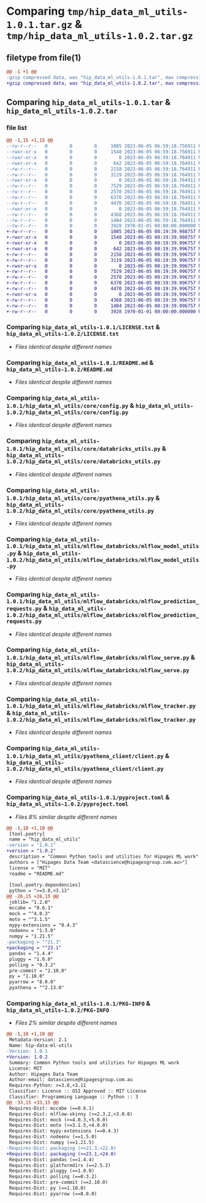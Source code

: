 # Comparing `tmp/hip_data_ml_utils-1.0.1.tar.gz` & `tmp/hip_data_ml_utils-1.0.2.tar.gz`

## filetype from file(1)

```diff
@@ -1 +1 @@
-gzip compressed data, was "hip_data_ml_utils-1.0.1.tar", max compression
+gzip compressed data, was "hip_data_ml_utils-1.0.2.tar", max compression
```

## Comparing `hip_data_ml_utils-1.0.1.tar` & `hip_data_ml_utils-1.0.2.tar`

### file list

```diff
@@ -1,15 +1,15 @@
--rw-r--r--   0        0        0     1085 2023-06-05 06:59:18.756911 hip_data_ml_utils-1.0.1/LICENSE.txt
--rwxr-xr-x   0        0        0     1548 2023-06-05 06:59:18.756911 hip_data_ml_utils-1.0.1/README.md
--rwxr-xr-x   0        0        0        0 2023-06-05 06:59:18.764911 hip_data_ml_utils-1.0.1/hip_data_ml_utils/core/__init__.py
--rwxr-xr-x   0        0        0      642 2023-06-05 06:59:18.764911 hip_data_ml_utils-1.0.1/hip_data_ml_utils/core/config.py
--rw-r--r--   0        0        0     2158 2023-06-05 06:59:18.764911 hip_data_ml_utils-1.0.1/hip_data_ml_utils/core/databricks_utils.py
--rw-r--r--   0        0        0     3119 2023-06-05 06:59:18.764911 hip_data_ml_utils-1.0.1/hip_data_ml_utils/core/pyathena_utils.py
--rwxr-xr-x   0        0        0        0 2023-06-05 06:59:18.764911 hip_data_ml_utils-1.0.1/hip_data_ml_utils/mlflow_databricks/__init__.py
--rw-r--r--   0        0        0     7529 2023-06-05 06:59:18.764911 hip_data_ml_utils-1.0.1/hip_data_ml_utils/mlflow_databricks/mlflow_model_utils.py
--rw-r--r--   0        0        0     2578 2023-06-05 06:59:18.764911 hip_data_ml_utils-1.0.1/hip_data_ml_utils/mlflow_databricks/mlflow_prediction_requests.py
--rw-r--r--   0        0        0     6370 2023-06-05 06:59:18.764911 hip_data_ml_utils-1.0.1/hip_data_ml_utils/mlflow_databricks/mlflow_serve.py
--rw-r--r--   0        0        0     4470 2023-06-05 06:59:18.764911 hip_data_ml_utils-1.0.1/hip_data_ml_utils/mlflow_databricks/mlflow_tracker.py
--rwxr-xr-x   0        0        0        0 2023-06-05 06:59:18.764911 hip_data_ml_utils-1.0.1/hip_data_ml_utils/pyathena_client/__init__.py
--rw-r--r--   0        0        0     4368 2023-06-05 06:59:18.764911 hip_data_ml_utils-1.0.1/hip_data_ml_utils/pyathena_client/client.py
--rw-r--r--   0        0        0     1404 2023-06-05 06:59:18.764911 hip_data_ml_utils-1.0.1/pyproject.toml
--rw-r--r--   0        0        0     3928 1970-01-01 00:00:00.000000 hip_data_ml_utils-1.0.1/PKG-INFO
+-rw-r--r--   0        0        0     1085 2023-06-05 08:19:39.988757 hip_data_ml_utils-1.0.2/LICENSE.txt
+-rwxr-xr-x   0        0        0     1548 2023-06-05 08:19:39.988757 hip_data_ml_utils-1.0.2/README.md
+-rwxr-xr-x   0        0        0        0 2023-06-05 08:19:39.996757 hip_data_ml_utils-1.0.2/hip_data_ml_utils/core/__init__.py
+-rwxr-xr-x   0        0        0      642 2023-06-05 08:19:39.996757 hip_data_ml_utils-1.0.2/hip_data_ml_utils/core/config.py
+-rw-r--r--   0        0        0     2158 2023-06-05 08:19:39.996757 hip_data_ml_utils-1.0.2/hip_data_ml_utils/core/databricks_utils.py
+-rw-r--r--   0        0        0     3119 2023-06-05 08:19:39.996757 hip_data_ml_utils-1.0.2/hip_data_ml_utils/core/pyathena_utils.py
+-rwxr-xr-x   0        0        0        0 2023-06-05 08:19:39.996757 hip_data_ml_utils-1.0.2/hip_data_ml_utils/mlflow_databricks/__init__.py
+-rw-r--r--   0        0        0     7529 2023-06-05 08:19:39.996757 hip_data_ml_utils-1.0.2/hip_data_ml_utils/mlflow_databricks/mlflow_model_utils.py
+-rw-r--r--   0        0        0     2578 2023-06-05 08:19:39.996757 hip_data_ml_utils-1.0.2/hip_data_ml_utils/mlflow_databricks/mlflow_prediction_requests.py
+-rw-r--r--   0        0        0     6370 2023-06-05 08:19:39.996757 hip_data_ml_utils-1.0.2/hip_data_ml_utils/mlflow_databricks/mlflow_serve.py
+-rw-r--r--   0        0        0     4470 2023-06-05 08:19:39.996757 hip_data_ml_utils-1.0.2/hip_data_ml_utils/mlflow_databricks/mlflow_tracker.py
+-rwxr-xr-x   0        0        0        0 2023-06-05 08:19:39.996757 hip_data_ml_utils-1.0.2/hip_data_ml_utils/pyathena_client/__init__.py
+-rw-r--r--   0        0        0     4368 2023-06-05 08:19:39.996757 hip_data_ml_utils-1.0.2/hip_data_ml_utils/pyathena_client/client.py
+-rw-r--r--   0        0        0     1404 2023-06-05 08:19:39.996757 hip_data_ml_utils-1.0.2/pyproject.toml
+-rw-r--r--   0        0        0     3928 1970-01-01 00:00:00.000000 hip_data_ml_utils-1.0.2/PKG-INFO
```

### Comparing `hip_data_ml_utils-1.0.1/LICENSE.txt` & `hip_data_ml_utils-1.0.2/LICENSE.txt`

 * *Files identical despite different names*

### Comparing `hip_data_ml_utils-1.0.1/README.md` & `hip_data_ml_utils-1.0.2/README.md`

 * *Files identical despite different names*

### Comparing `hip_data_ml_utils-1.0.1/hip_data_ml_utils/core/config.py` & `hip_data_ml_utils-1.0.2/hip_data_ml_utils/core/config.py`

 * *Files identical despite different names*

### Comparing `hip_data_ml_utils-1.0.1/hip_data_ml_utils/core/databricks_utils.py` & `hip_data_ml_utils-1.0.2/hip_data_ml_utils/core/databricks_utils.py`

 * *Files identical despite different names*

### Comparing `hip_data_ml_utils-1.0.1/hip_data_ml_utils/core/pyathena_utils.py` & `hip_data_ml_utils-1.0.2/hip_data_ml_utils/core/pyathena_utils.py`

 * *Files identical despite different names*

### Comparing `hip_data_ml_utils-1.0.1/hip_data_ml_utils/mlflow_databricks/mlflow_model_utils.py` & `hip_data_ml_utils-1.0.2/hip_data_ml_utils/mlflow_databricks/mlflow_model_utils.py`

 * *Files identical despite different names*

### Comparing `hip_data_ml_utils-1.0.1/hip_data_ml_utils/mlflow_databricks/mlflow_prediction_requests.py` & `hip_data_ml_utils-1.0.2/hip_data_ml_utils/mlflow_databricks/mlflow_prediction_requests.py`

 * *Files identical despite different names*

### Comparing `hip_data_ml_utils-1.0.1/hip_data_ml_utils/mlflow_databricks/mlflow_serve.py` & `hip_data_ml_utils-1.0.2/hip_data_ml_utils/mlflow_databricks/mlflow_serve.py`

 * *Files identical despite different names*

### Comparing `hip_data_ml_utils-1.0.1/hip_data_ml_utils/mlflow_databricks/mlflow_tracker.py` & `hip_data_ml_utils-1.0.2/hip_data_ml_utils/mlflow_databricks/mlflow_tracker.py`

 * *Files identical despite different names*

### Comparing `hip_data_ml_utils-1.0.1/hip_data_ml_utils/pyathena_client/client.py` & `hip_data_ml_utils-1.0.2/hip_data_ml_utils/pyathena_client/client.py`

 * *Files identical despite different names*

### Comparing `hip_data_ml_utils-1.0.1/pyproject.toml` & `hip_data_ml_utils-1.0.2/pyproject.toml`

 * *Files 8% similar despite different names*

```diff
@@ -1,10 +1,10 @@
 [tool.poetry]
 name = "hip_data_ml_utils"
-version = "1.0.1"
+version = "1.0.2"
 description = "Common Python tools and utilities for Hipages ML work"
 authors = ["Hipages Data Team <datascience@hipagesgroup.com.au>"]
 license = "MIT"
 readme = "README.md"
 
 [tool.poetry.dependencies]
 python = ">=3.8,<3.11"
@@ -26,15 +26,15 @@
 joblib= "1.2.0"
 mccabe = "0.6.1"
 mock = "^4.0.3"
 moto = "^3.1.5"
 mypy-extensions = "0.4.3"
 nodeenv = "1.5.0"
 numpy = "1.21.5"
-packaging = "^21.3"
+packaging = "^23.1"
 pandas = "1.4.4"
 pluggy = "1.0.0"
 polling = "0.3.2"
 pre-commit = "2.10.0"
 py = "1.10.0"
 pyarrow = "8.0.0"
 pyathena = "^2.13.0"
```

### Comparing `hip_data_ml_utils-1.0.1/PKG-INFO` & `hip_data_ml_utils-1.0.2/PKG-INFO`

 * *Files 2% similar despite different names*

```diff
@@ -1,10 +1,10 @@
 Metadata-Version: 2.1
 Name: hip-data-ml-utils
-Version: 1.0.1
+Version: 1.0.2
 Summary: Common Python tools and utilities for Hipages ML work
 License: MIT
 Author: Hipages Data Team
 Author-email: datascience@hipagesgroup.com.au
 Requires-Python: >=3.8,<3.11
 Classifier: License :: OSI Approved :: MIT License
 Classifier: Programming Language :: Python :: 3
@@ -33,15 +33,15 @@
 Requires-Dist: mccabe (==0.6.1)
 Requires-Dist: mlflow-skinny (>=2.3.2,<3.0.0)
 Requires-Dist: mock (>=4.0.3,<5.0.0)
 Requires-Dist: moto (>=3.1.5,<4.0.0)
 Requires-Dist: mypy-extensions (==0.4.3)
 Requires-Dist: nodeenv (==1.5.0)
 Requires-Dist: numpy (==1.21.5)
-Requires-Dist: packaging (>=21.3,<22.0)
+Requires-Dist: packaging (>=23.1,<24.0)
 Requires-Dist: pandas (==1.4.4)
 Requires-Dist: platformdirs (==2.5.2)
 Requires-Dist: pluggy (==1.0.0)
 Requires-Dist: polling (==0.3.2)
 Requires-Dist: pre-commit (==2.10.0)
 Requires-Dist: py (==1.10.0)
 Requires-Dist: pyarrow (==8.0.0)
```

